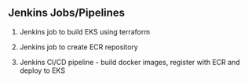 ## Jenkins Jobs/Pipelines

1. Jenkins job to build EKS using terraform

2. Jenkins job to create ECR repository

3. Jenkins CI/CD pipeline - build docker images, register with ECR and deploy to EKS
